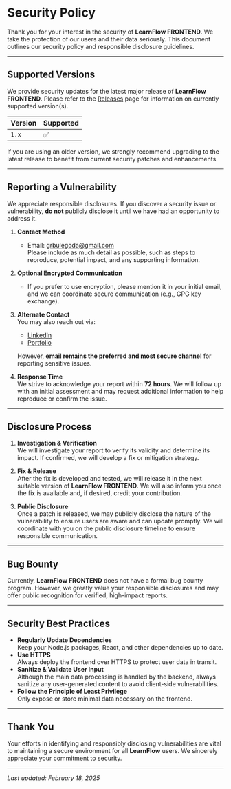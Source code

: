 # Security Policy

Thank you for your interest in the security of **LearnFlow FRONTEND**. We take the protection of our users and their data seriously. This document outlines our security policy and responsible disclosure guidelines.

---

## Supported Versions

We provide security updates for the latest major release of **LearnFlow FRONTEND**. Please refer to the [Releases](https://github.com/gayanukabulegoda/LearnFlow-FRONTEND/releases) page for information on currently supported version(s).

| Version | Supported          |
|---------|--------------------|
| `1.x`   | :white_check_mark: |

If you are using an older version, we strongly recommend upgrading to the latest release to benefit from current security patches and enhancements.

---

## Reporting a Vulnerability

We appreciate responsible disclosures. If you discover a security issue or vulnerability, **do not** publicly disclose it until we have had an opportunity to address it.

1. **Contact Method**
    - Email: [grbulegoda@gmail.com](mailto:grbulegoda@gmail.com)  
      Please include as much detail as possible, such as steps to reproduce, potential impact, and any supporting information.

2. **Optional Encrypted Communication**
    - If you prefer to use encryption, please mention it in your initial email, and we can coordinate secure communication (e.g., GPG key exchange).

3. **Alternate Contact**  
   You may also reach out via:
    - [LinkedIn](https://www.linkedin.com/in/gayanuka-bulegoda)
    - [Portfolio](https://grbulegoda.me)

   However, **email remains the preferred and most secure channel** for reporting sensitive issues.

4. **Response Time**  
   We strive to acknowledge your report within **72 hours**. We will follow up with an initial assessment and may request additional information to help reproduce or confirm the issue.

---

## Disclosure Process

1. **Investigation & Verification**  
   We will investigate your report to verify its validity and determine its impact. If confirmed, we will develop a fix or mitigation strategy.

2. **Fix & Release**  
   After the fix is developed and tested, we will release it in the next suitable version of **LearnFlow FRONTEND**. We will also inform you once the fix is available and, if desired, credit your contribution.

3. **Public Disclosure**  
   Once a patch is released, we may publicly disclose the nature of the vulnerability to ensure users are aware and can update promptly. We will coordinate with you on the public disclosure timeline to ensure responsible communication.

---

## Bug Bounty

Currently, **LearnFlow FRONTEND** does not have a formal bug bounty program. However, we greatly value your responsible disclosures and may offer public recognition for verified, high-impact reports.

---

## Security Best Practices

- **Regularly Update Dependencies**  
  Keep your Node.js packages, React, and other dependencies up to date.
- **Use HTTPS**  
  Always deploy the frontend over HTTPS to protect user data in transit.
- **Sanitize & Validate User Input**  
  Although the main data processing is handled by the backend, always sanitize any user-generated content to avoid client-side vulnerabilities.
- **Follow the Principle of Least Privilege**  
  Only expose or store minimal data necessary on the frontend.

---

## Thank You

Your efforts in identifying and responsibly disclosing vulnerabilities are vital to maintaining a secure environment for all **LearnFlow** users. We sincerely appreciate your commitment to security.

---

_Last updated: February 18, 2025_
